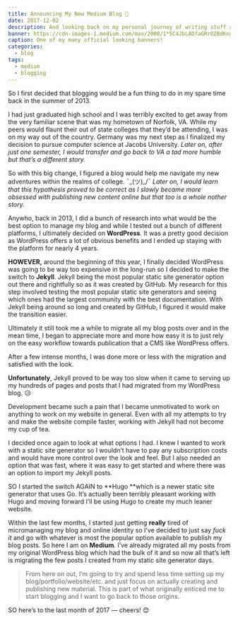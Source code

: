 ```yaml
---
title: Announcing My New Medium Blog 🎉
date: 2017-12-02
description: And looking back on my personal journey of writing stuff and publishing it online.
banner: https://cdn-images-1.medium.com/max/2000/1*SC4JbLADfaGRrOZBdKngTA.png
caption: One of my many official looking banners!
categories:
  - blog
tags:
  - medium
  - blogging
---
```


So I first decided that blogging would be a fun thing to do in my spare time back in the summer of 2013.

I had just graduated high school and I was terribly excited to get away from the very familiar scene that was my hometown of Norfolk, VA. While my peers would flaunt their out of state colleges that they’d be attending, I was on my way out of the country. Germany was my next step as I finalized my decision to pursue computer science at Jacobs University. _Later on, after just one semester, I would transfer and go back to VA a tad more humble but that’s a different story._

So with this big change, I figured a blog would help me navigate my new adventures within the realms of college. ¯\_(ツ)\_/¯ _Later on, I would learn that this hypothesis proved to be correct as I slowly became more obsessed with publishing new content online but that too is a whole nother story._

Anywho, back in 2013, I did a bunch of research into what would be the best option to manage my blog and while I tested out a bunch of different platforms, I ultimately decided on **WordPress**. It was a pretty good decision as WordPress offers a lot of obvious benefits and I ended up staying with the platform for nearly 4 years.

**HOWEVER,** around the beginning of this year, I finally decided WordPress was going to be way too expensive in the long-run so I decided to make the switch to **Jekyll**. Jekyll being the most popular static site generator option out there and rightfully so as it was created by GitHub. My research for this step involved testing the most popular static site generators and seeing which ones had the largest community with the best documentation. With Jekyll being around so long and created by GitHub, I figured it would make the transition easier.

Ultimately it still took me a while to migrate all my blog posts over and in the mean time, I began to appreciate more and more how easy it is to just rely on the easy workflow towards publication that a CMS like WordPress offers.

After a few intense months, I was done more or less with the migration and satisfied with the look.

**Unfortunately**, Jekyll proved to be way too slow when it came to serving up my hundreds of pages and posts that I had migrated from my WordPress blog. 😥

Development became such a pain that I became unmotivated to work on anything to work on my website in general. Even with all my attempts to try and make the website compile faster, working with Jekyll had not become my cup of tea.

I decided once again to look at what options I had. I knew I wanted to work with a static site generator so I wouldn’t have to pay any subscription costs and would have more control over the look and feel. But I also needed an option that was fast, where it was easy to get started and where there was an option to import my Jekyll posts.

SO I started the switch AGAIN to **Hugo **which is a newer static site generator that uses Go. It’s actually been terribly pleasant working with Hugo and moving forward I’ll be using Hugo to create my much leaner website.

Within the last few months, I started just getting **really** tired of micromanaging my blog and online identity so I’ve decided to just say _fuck it_ and go with whatever is most the popular option available to publish my blog posts. So here I am on **Medium**. I’ve already migrated all my posts from my original WordPress blog which had the bulk of it and so now all that’s left is migrating the few posts I created from my static site generator days.

> From here on out, I’m going to try and spend less time setting up my blog/portfolio/website/etc. and just focus on actually creating and publishing new material. This is part of what originally enticed me to start blogging and I want to go back to those origins.

SO here’s to the last month of 2017 — cheers! 😊
